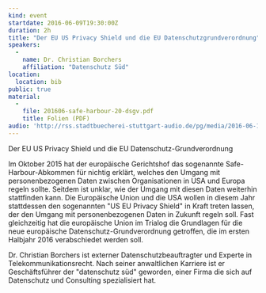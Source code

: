 ```yaml
---
kind: event
startdate: 2016-06-09T19:30:00Z
duration: 2h
title: "Der EU US Privacy Shield und die EU Datenschutzgrundverordnung"
speakers:
  -
    name: Dr. Christian Borchers
    affiliation: "Datenschutz Süd"
location:
  location: bib
public: true
material:
  -
    file: 201606-safe-harbour-20-dsgv.pdf
    title: Folien (PDF)
audio: 'http://rss.stadtbuecherei-stuttgart-audio.de/pg/media/2016-06-14_09062016_cccs_drchristianborchers.mp3'
---
```

Der EU US Privacy Shield und die EU Datenschutz-Grundverordnung

Im Oktober 2015 hat der europäische Gerichtshof das sogenannte
Safe-Harbour-Abkommen für nichtig erklärt, welches den Umgang mit
personenbezogenen Daten zwischen Organisationen in USA und Europa
regeln sollte. Seitdem ist unklar, wie der Umgang mit diesen Daten
weiterhin stattfinden kann. Die Europäische Union und die USA
wollen in diesem Jahr stattdessen den sogenannten "US EU Privacy
Shield" in Kraft treten lassen, der den Umgang mit personenbezogenen
Daten in Zukunft regeln soll.
Fast gleichzeitig hat die europäische Union im Trialog die Grundlagen
für die neue europäische Datenschutz-Grundverordnung getroffen, die im
ersten Halbjahr 2016 verabschiedet werden soll.

Dr. Christian Borchers ist externer Datenschutzbeauftragter und
Experte in Telekommunikationsrecht. Nach seiner anwaltlichen Karriere
ist er Geschäftsführer der "datenschutz süd" geworden, einer Firma die
sich auf Datenschutz und Consulting spezialisiert hat.

